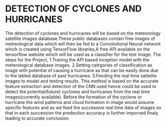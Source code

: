 # DETECTION OF CYCLONES AND HURRICANES
The detection of cyclones and hurricanes will be based on the meteorology satellite images database.These public databases contain free images of metreological data which will then be fed to a Convolutional Neural network which is created using TensorFlow libraries,A free API available on the tensorflow website which will be used as a classifier for the test image.
The steps for the Project,
1.Traning the API based inception model with the meterological database images.
2.Setting catrgories of classification as image with potential of causing a hurricane as that can be easily done due to the labled database of past hurricanes.
3.Feeding the real time sattelite images to model and testing results.
This method is based on the accurate feature extraction and detection of the CNN used hence could be used to detect the potential(future) cyclones and hurricanes from the real time images(currently available).
Before the formation of the cyclone or hurricane the wind patterns and cloud formation in image would assume specific features and as we feed the successive real time data of images so that in each succession the predection accuracy is further imporved finaly leading to accurate conclusion.
